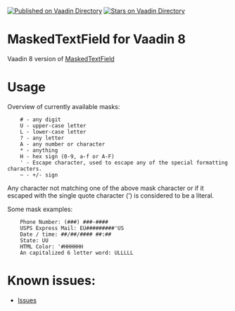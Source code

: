 [![Published on Vaadin  Directory](https://img.shields.io/badge/Vaadin%20Directory-published-00b4f0.svg)](https://vaadin.com/directory/component/maskedtextfield-for-vaadin-8)
[![Stars on Vaadin Directory](https://img.shields.io/vaadin-directory/star/maskedtextfield-for-vaadin-8.svg)](https://vaadin.com/directory/component/maskedtextfield-for-vaadin-8)

# MaskedTextField for Vaadin 8

Vaadin 8 version of [MaskedTextField](http://vaadin.com/addon/maskedtextfield)


# Usage
Overview of currently available masks:
```
    # - any digit
    U - upper-case letter
    L - lower-case letter
    ? - any letter
    A - any number or character
    * - anything
    H - hex sign (0-9, a-f or A-F)
    ' - Escape character, used to escape any of the special formatting characters.
    ~ - +/- sign
```
Any character not matching one of the above mask character or if it escaped with the single quote character (') is considered to be a literal.

Some mask examples:
```
    Phone Number: (###) ###-####
    USPS Express Mail: EU#########'US
    Date / time: ##/##/#### ##:##
    State: UU
    HTML Color: '#HHHHHH
    An capitalized 6 letter word: ULLLLL
```

# Known issues:

- [Issues](https://github.com/andersonfreitas/vaadin-masked-textfield/issues)

